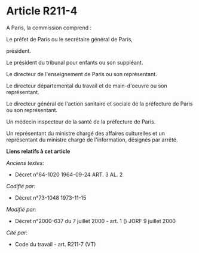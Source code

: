 # Article R211-4

A Paris, la commission comprend :

Le préfet de Paris ou le secrétaire général de Paris,

président.

Le président du tribunal pour enfants ou son suppléant.

Le directeur de l'enseignement de Paris ou son représentant.

Le directeur départemental du travail et de main-d'oeuvre ou son représentant.

Le directeur général de l'action sanitaire et sociale de la préfecture de Paris ou son représentant.

Un médecin inspecteur de la santé de la préfecture de Paris.

Un représentant du ministre chargé des affaires culturelles et un représentant du ministre chargé de l'information, désignés
par arrêté.

**Liens relatifs à cet article**

_Anciens textes_:

  - Décret n°64-1020 1964-09-24 ART. 3 AL. 2

_Codifié par_:

  - Décret n°73-1048 1973-11-15

_Modifié par_:

  - Décret n°2000-637 du 7 juillet 2000 - art. 1 () JORF 9 juillet 2000

_Cité par_:

  - Code du travail - art. R211-7 (VT)
